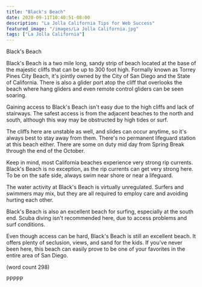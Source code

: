 ```yaml
---
title: "Black's Beach"
date: 2020-09-11T10:40:51-08:00
description: "La Jolla California Tips for Web Success"
featured_image: "/images/La Jolla California.jpg"
tags: ["La Jolla California"]
---
```


Black's Beach

Black's Beach is a two mile long, sandy strip of
beach located at the base of the majestic cliffs
that can be up to 300 foot high.  Formally known
as Torrey Pines City Beach, it's jointly owned by
the City of San Diego and the State of California.
There is also a glider port atop the cliff that
overlooks the beach where hang gliders and even
remote control gliders can be seen soaring.

Gaining access to Black's Beach isn't easy due
to the high cliffs and lack of stairways.  The
safest access is from the adjacent beaches to the
north and south, although this way may be obstructed
by high tides or surf.

The cliffs here are unstable as well, and slides
can occur anytime, so it's always best to stay 
away from them.  There's no permanent lifeguard
station at this beach either.  There are some on
duty mid day from Spring Break through the end
of the October.

Keep in mind, most California beaches experience
very strong rip currents.  Black's Beach is no
exception, as the rip currents can get very strong
here.  To be on the safe side, always swim near
shore or near a lifeguard.

The water activity at Black's Beach is virtually
unregulated.  Surfers and swimmers may mix, but
they are all required to employ care and avoiding
hurting each other.  

Black's Beach is also an excellent beach for 
surfing, especially at the south end.  Scuba
diving isn't recommended here, due to access
problems and surf conditions.  

Even though access can be hard, Black's Beach is
still an excellent beach.  It offers plenty of
seclusion, views, and sand for the kids.  If you've
never been here, this beach can easily prove to
be one of your favorites in the entire area of
San Diego.

(word count 298)

PPPPP

